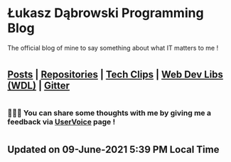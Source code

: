 # Łukasz Dąbrowski Programming Blog
The official blog of mine to say something about what IT matters to me !
#

## [Posts](/programming/Programming.md#all-the-latest-about-my-programming-activities "Go to details covering my programming activities.") | [Repositories](https://github.com/C4B-Solutions-Lab?tab=repositories "All my programming repos.") | [Tech Clips](https://check-soon "All my important tech clips will land here !") | [Web Dev Libs (WDL)](https://web-development-libraries--check-soon "All my important web development libraries will land here !") | [Gitter](https://gitter.im/SHARING-VALUABLE-KNOWLEDGE "Sharing valuable knowledge.")


#
### :raising_hand::mega::thought_balloon: You can share some thoughts with me by giving me a feedback via [UserVoice](https://feedback.userreport.com/1e3a64a6-617f-47ad-9cc8-2273ae3c17fd/ "Feedback Forum") page !
#

## Updated on 09-June-2021 5:39 PM Local Time
